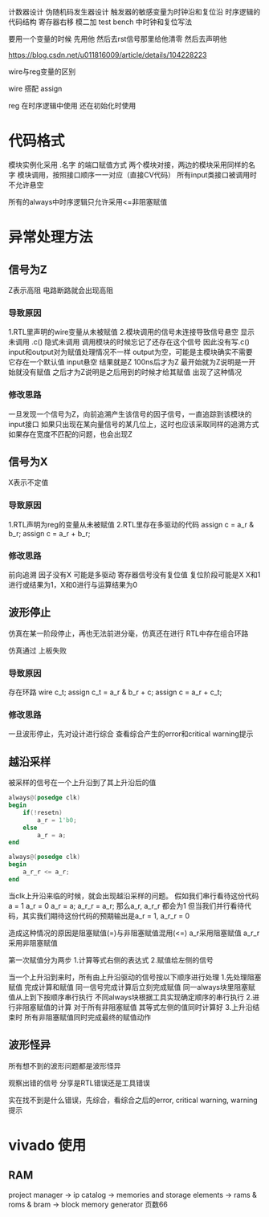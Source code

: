 <!--
 * @Author: TheWindISeek FAIZ030612@163.com
 * @Date: 2023-05-09 16:56:52
 * @LastEditors: TheWindISeek FAIZ030612@163.com
 * @LastEditTime: 2023-05-09 20:51:43
 * @FilePath: \VerilogProject\verilog.md
-->
计数器设计
伪随机码发生器设计
触发器的敏感变量为时钟沿和复位沿
时序逻辑的代码结构
寄存器右移
模二加
test bench 中时钟和复位写法


要用一个变量的时候
先用他
然后去rst信号那里给他清零
然后去声明他

https://blog.csdn.net/u011816009/article/details/104228223

wire与reg变量的区别

wire 搭配 assign

reg 在时序逻辑中使用
还在初始化时使用

# 代码格式
模块实例化采用 .名字 的端口赋值方式
两个模块对接，两边的模块采用同样的名字
模块调用，按照接口顺序一一对应（直接CV代码）
所有input类接口被调用时不允许悬空

所有的always中时序逻辑只允许采用<=非阻塞赋值


# 异常处理方法
## 信号为Z
Z表示高阻
电路断路就会出现高阻
### 导致原因
1.RTL里声明的wire变量从未被赋值
2.模块调用的信号未连接导致信号悬空
    显示未调用
        .c()
    隐式未调用
        调用模块的时候忘记了还存在这个信号
        因此没有写.c()
    input和output对为赋值处理情况不一样
        output为空，可能是主模块确实不需要 它存在一个默认值
        input悬空 结果就是Z
    100ns后才为Z
        最开始就为Z说明是一开始就没有赋值
        之后才为Z说明是之后用到的时候才给其赋值 出现了这种情况
### 修改思路
一旦发现一个信号为Z，向前追溯产生该信号的因子信号，一直追踪到该模块的input接口
如果只出现在某向量信号的某几位上，这时也应该采取同样的追溯方式 如果存在宽度不匹配的问题，也会出现Z
## 信号为X
X表示不定值
### 导致原因
1.RTL声明为reg的变量从未被赋值
2.RTL里存在多驱动的代码
    assign c = a_r & b_r;
    assign c = a_r + b_r;
### 修改思路
前向追溯
因子没有X 可能是多驱动
寄存器信号没有复位值 复位阶段可能是X
X和1进行或结果为1，X和0进行与运算结果为0

## 波形停止
仿真在某一阶段停止，再也无法前进分毫，仿真还在进行
RTL中存在组合环路

仿真通过
上板失败
### 导致原因
存在环路
wire c_t;
assign c_t = a_r & b_r + c;
assign c = a_r + c_t;

### 修改思路
一旦波形停止，先对设计进行综合
查看综合产生的error和critical warning提示

## 越沿采样
被采样的信号在一个上升沿到了其上升沿后的值
```verilog
always@(posedge clk)
begin
    if(!resetn)
        a_r = 1'b0;
    else
        a_r = a;
end

always@(posedge clk)
begin
    a_r_r <= a_r;
end
```
当clk上升沿来临的时候，就会出现越沿采样的问题。
假如我们串行看待这份代码
a = 1
a_r = 0
a_r = a;
a_r_r = a_r;
那么a_r, a_r_r 都会为1
但当我们并行看待代码，其实我们期待这份代码的预期输出是a_r = 1, a_r_r = 0

造成这种情况的原因是阻塞赋值(=)与非阻塞赋值混用(<=)
a_r采用阻塞赋值
a_r_r采用非阻塞赋值

第一次赋值分为两步
1.计算等式右侧的表达式
2.赋值给左侧的信号

当一个上升沿到来时，所有由上升沿驱动的信号按以下顺序进行处理
1.先处理阻塞赋值 完成计算和赋值
    同一信号完成计算后立刻完成赋值
    同一always块里阻塞赋值从上到下按顺序串行执行
    不同always块根据工具实现确定顺序的串行执行
2.进行非阻塞赋值的计算
    对于所有非阻塞赋值
    其等式左侧的值同时计算好
3.上升沿结束时
    所有非阻塞赋值同时完成最终的赋值动作


## 波形怪异
所有想不到的波形问题都是波形怪异

观察出错的信号  分享是RTL错误还是工具错误

实在找不到是什么错误，先综合，看综合之后的error, critical warning, warning提示


# vivado 使用
## RAM
project manager -> ip catalog -> memories and storage elements -> rams & roms & bram -> block memory generator
页数66
